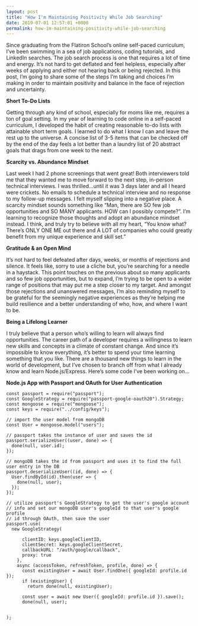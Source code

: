 ```yaml
---
layout: post
title: "How I'm Maintaining Positivity While Job Searching"
date: 2019-07-01 12:57:01 +0000
permalink: how-im-maintaining-positivity-while-job-searching
---
```


Since graduating from the Flatiron School’s online self-paced curriculum, I’ve been swimming in a sea of job applications, coding tutorials, and LinkedIn searches. The job search process is one that requires a lot of time and energy. It’s not hard to get deflated and feel helpless, especially after weeks of applying and either not hearing back or being rejected. In this post, I’m going to share some of the steps I’m taking and choices I’m making in order to maintain positivity and balance in the face of rejection and uncertainty.

<strong>Short To-Do Lists</strong>

Getting through any kind of school, especially for moms like me, requires a ton of goal setting. In my year of learning to code online in a self-paced curriculum, I developed the habit of creating reasonable to-do lists with attainable short term goals. I learned to do what I know I can and leave the rest up to the universe. A concise list of 3-5 items that can be checked off by the end of the day feels a lot better than a laundry list of 20 abstract goals that drags from one week to the next.

<strong>Scarcity vs. Abundance Mindset</strong>

Last week I had 2 phone screenings that went great! Both interviewers told me that they wanted me to move forward to the next step, in-person technical interviews. I was thrilled...until it was 3 days later and all I heard were crickets. No emails to schedule a technical interview and no response to my follow-up messages. I felt myself slipping into a negative place. A scarcity mindset sounds something like “Man, there are SO few job opportunities and SO MANY applicants. HOW can I possibly compete?”. I’m learning to recognize those thoughts and adopt an abundance mindset instead. I think, and truly try to believe with all my heart, “You know what? There’s ONLY ONE ME out there and A LOT of companies who could greatly benefit from my unique experience and skill set.”

<strong>Gratitude & an Open Mind</strong>

It’s not hard to feel defeated after days, weeks, or months of rejections and silence. It feels like, sorry to use a cliche but, you’re searching for a needle in a haystack. This point touches on the previous about so many applicants and so few job opportunities, but to expand, I’m trying to be open to a wider range of positions that may put me a step closer to my target. And amongst those rejections and unanswered messages, I’m also reminding myself to be grateful for the seemingly negative experiences as they’re helping me build resilience and a better understanding of who, how, and where I want to be.

<strong>Being a Lifelong Learner</strong>

I truly believe that a person who’s willing to learn will always find opportunities. The career path of a developer requires a willingness to learn new skills and concepts in a climate of constant change. And since it’s impossible to know everything, it’s better to spend your time learning something that you like. There are a thousand new things to learn in the world of development, but I’ve chosen to branch off from what I already know and learn Node.js/Express. Here’s some code I’ve been working on…

<strong>Node.js App with Passport and OAuth for User Authentication</strong>

```
const passport = require("passport");
const GoogleStrategy = require("passport-google-oauth20").Strategy;
const mongoose = require("mongoose");
const keys = require("../config/keys");

// import the user model from mongoDB
const User = mongoose.model("users");

// passport takes the instance of user and saves the id
passport.serializeUser((user, done) => {
  done(null, user.id);
});

// mongoDB takes the id from passport and uses it to find the full user entry in the DB
passport.deserializeUser((id, done) => {
  User.findById(id).then(user => {
    done(null, user);
  });
});

// utilize passport's GoogleStrategy to get the user's google account
// info and set our mongoDB user's googleId to that user's google profile
// id through OAuth, then save the user
passport.use(
  new GoogleStrategy(

      clientID: keys.googleClientID,
      clientSecret: keys.googleClientSecret,
      callbackURL: "/auth/google/callback",
      proxy: true
    },
    async (accessToken, refreshToken, profile, done) => {
      const existingUser = await User.findOne({ googleId: profile.id });
      if (existingUser) {
        return done(null, existingUser);

      const user = await new User({ googleId: profile.id }).save();
      done(null, user);


);

```
